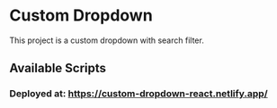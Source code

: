 # Custom Dropdown

This project is a custom dropdown with search filter.


## Available Scripts

### Deployed at: https://custom-dropdown-react.netlify.app/
